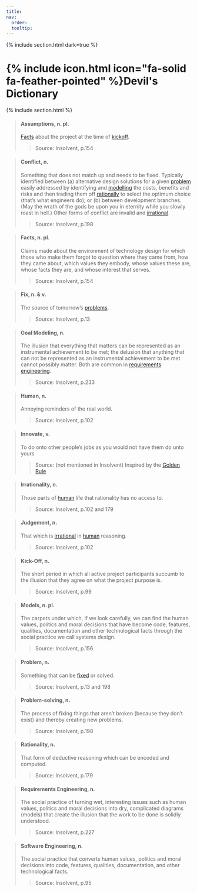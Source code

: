 ```yaml
---
title: 
nav:
  order: 
  tooltip: 
---
```

{% include section.html dark=true %}
# {% include icon.html icon="fa-solid fa-feather-pointed" %}Devil's Dictionary


{% include section.html %}

>#### Assumptions, n. pl.
>
> [Facts](#facts-n-pl) about the project at the time of [kickoff](#kick-off-n).
>> Source: Insolvent, p.154 

>#### Conflict, n.
>
> Something that does not match up and needs to be fixed. Typically identified between (a) alternative design solutions for a given [problem](#problem-n) easily addressed by identifying and [modelling](#models-n-pl) the costs, benefits and risks and then trading them off [rationally](#rationality-n) to select the optimum choice (that’s what engineers do); or (b) between development branches. (May the wrath of the gods be upon you in eternity while you slowly roast in hell.) Other forms of conflict are invalid and [irrational](#rationality-n).
>> Source: Insolvent, p.198

>#### Facts, n. pl.
>
> Claims made about the environment of technology design for which those who make them forgot to question where they came from, how they came about, which values they embody, whose values these are, whose facts they are, and whose interest that serves.
>> Source: Insolvent, p.154 

>#### Fix, n. & v.
>
> The source of tomorrow’s [problems](#problem-n).
>> Source: Insolvent, p.13

>#### Goal Modeling, n.
>
> The illusion that everything that matters can be represented as an instrumental achievement to be met; the delusion that anything that can not be represented as an instrumental achievement to be met cannot possibly matter. Both are common in [requirements engineering](#requirements-engineering-n).
>> Source: Insolvent, p.233

>#### Human, n.
>
> Annoying reminders of the real world.
>> Source: Insolvent, p.102

>#### Innovate, v.
>
> To do onto other people’s jobs as you would not have them do unto yours
>> Source: (not mentioned in Insolvent) Inspired by the [Golden Rule](https://www.britannica.com/topic/Golden-Rule)

>#### Irrationality, n.
>
> Those parts of [human](#human-n) life that rationality has no access to.
>> Source: Insolvent, p.102 and 179

>#### Judgement, n.
>
> That which is [irrational](#irrationality-n) in [human](#human-n) reasoning.
>> Source: Insolvent, p.102

>#### Kick-Off, n.
>
> The short period in which all active project participants succumb to the illusion that they agree on what the project purpose is.
>> Source: Insolvent, p.99

>#### Models, n. pl.
>
> The carpets under which, if we look carefully, we can find the human values, politics and moral decisions that have become code, features, qualities, documentation and other technological facts through the social practice we call systems design.
>> Source: Insolvent, p.156

>#### Problem, n.
>
> Something that can be [fixed](#fix-n--v) or solved.
>> Source: Insolvent, p.13 and 198

>#### Problem-solving, n.
>
> The process of fixing things that aren’t broken (because they don’t exist) and thereby creating new problems.
>> Source: Insolvent, p.198

>#### Rationality, n.
>
> That form of deductive reasoning which can be encoded and computed.
>> Source: Insolvent, p.179

>#### Requirements Engineering, n.
>
> The social practice of turning wet, interesting issues such as human values, politics and moral decisions into dry, complicated diagrams (models) that create the illusion that the work to be done is solidly understood.
>> Source: Insolvent, p.227

>#### Software Engineering, n.
>
> The social practice that converts human values, politics and moral decisions into code, features, qualities, documentation, and other technological facts.
>> Source: Insolvent, p.95






